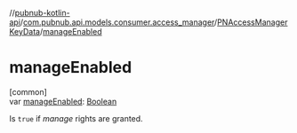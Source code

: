 //[pubnub-kotlin-api](../../../index.md)/[com.pubnub.api.models.consumer.access_manager](../index.md)/[PNAccessManagerKeyData](index.md)/[manageEnabled](manage-enabled.md)

# manageEnabled

[common]\
var [manageEnabled](manage-enabled.md): [Boolean](https://kotlinlang.org/api/latest/jvm/stdlib/kotlin/-boolean/index.html)

Is `true` if *manage* rights are granted.
